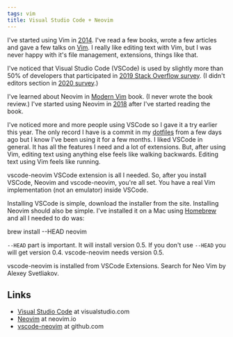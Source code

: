 ```yaml
---
tags: vim
title: Visual Studio Code + Neovim
---
```

I've started using Vim in [2014](https://github.com/zeljkofilipin/dotfiles/commit/a21f4bb5834695dafba64e7c59a05694eaf52fdc). I've read a few books, wrote a few articles and gave a few talks on [Vim](/tags/vim). I really like editing text with Vim, but I was never happy with it's file management, extensions, things like that.

I've noticed that Visual Studio Code (VSCode) is used by slightly more than 50% of developers that participated in [2019 Stack Overflow survey](https://insights.stackoverflow.com/survey/2019#development-environments-and-tools). (I didn't editors section in [2020 survey](https://insights.stackoverflow.com/survey/2020#development-environments-and-tools).)

I've learned about Neovim in [Modern Vim](https://pragprog.com/titles/modvim/modern-vim/) book. (I never wrote the book review.) I've started using Neovim in [2018](https://github.com/zeljkofilipin/dotfiles/commit/c4320cae324b5c06169be6267bb839becb1960cb) after I've started reading the book.

I've noticed more and more people using VSCode so I gave it a try earlier this year.  The only record I have is a commit in my [dotfiles](https://github.com/zeljkofilipin/dotfiles/commit/87e71cc4e3487a1d88249f4205fbba4785fddd5e) from a few days ago but I know I've been using it for a few months. I liked VSCode in general. It has all the features I need and a lot of extensions. But, after using Vim, editing text using anything else feels like walking backwards. Editing text using Vim feels like running.

vscode-neovim VSCode extension is all I needed. So, after you install VSCode, Neovim and vscode-neovim, you're all set. You have a real Vim implementation (not an emulator) inside VSCode.

Installing VSCode is simple, download the installer from the site. Installing Neovim should also be simple. I've installed it on a Mac using [Homebrew](https://brew.sh/) and all I needed to do was:

brew install --HEAD neovim

`--HEAD` part is important. It will install version 0.5. If you don't use `--HEAD` you will get version 0.4. vscode-neovim needs version 0.5.

vscode-neovim is installed from VSCode Extensions. Search for Neo Vim by Alexey Svetliakov.

## Links

- [Visual Studio Code](https://code.visualstudio.com/) at visualstudio.com
- [Neovim](https://neovim.io/) at neovim.io
- [vscode-neovim](https://github.com/asvetliakov/vscode-neovim) at github.com